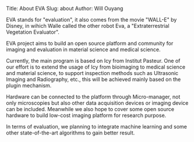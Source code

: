 Title: About EVA
Slug: about
Author: Will Ouyang

EVA stands for "evaluation", it also comes from the movie "WALL-E" by Disney, in wihich Walle called the other robot Eva, a "Extraterrestrial Vegetation Evaluator".

EVA project aims to build an open source platform and community for imaging and evaluation in material science and medical science.

Currently, the main program is based on Icy from Institut Pasteur. One of our effort is to extend the usage of Icy from bioimaging to medical science and material science, to support inspection methods such as Ultrasonic Imaging and Radiography, etc., this will be achieved mainly based on the plugin mechanism. 

Hardware can be connected to the platform through Micro-manager, not only microscopies but also other data acquisition devices or imaging device can be included. Meanwhile we also hope to cover some open source hardware to build low-cost imaging platform for research purpose. 

In terms of evaluation, we planning to integrate machine learning and some other state-of-the-art algorithms to gain better result.







